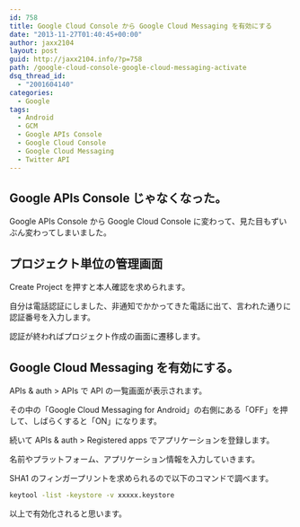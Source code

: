 ```yaml
---
id: 758
title: Google Cloud Console から Google Cloud Messaging を有効にする
date: "2013-11-27T01:40:45+00:00"
author: jaxx2104
layout: post
guid: http://jaxx2104.info/?p=758
path: /google-cloud-console-google-cloud-messaging-activate
dsq_thread_id:
  - "2001604140"
categories:
  - Google
tags:
  - Android
  - GCM
  - Google APIs Console
  - Google Cloud Console
  - Google Cloud Messaging
  - Twitter API
---
```


## Google APIs Console じゃなくなった。

Google APIs Console から Google Cloud Console に変わって、見た目もずいぶん変わってしまいました。

## プロジェクト単位の管理画面

Create Project を押すと本人確認を求められます。

自分は電話認証にしました、非通知でかかってきた電話に出て、言われた通りに認証番号を入力します。

<!--more-->

認証が終わればプロジェクト作成の画面に遷移します。

## Google Cloud Messaging を有効にする。

APIs & auth > APIs で API の一覧画面が表示されます。

その中の「Google Cloud Messaging for Android」の右側にある「OFF」を押して、しばらくすると「ON」になります。

続いて APIs & auth > Registered apps でアプリケーションを登録します。

名前やプラットフォーム、アプリケーション情報を入力していきます。

SHA1 のフィンガープリントを求められるので以下のコマンドで調べます。

```sh
keytool -list -keystore -v xxxxx.keystore
```

以上で有効化されると思います。
